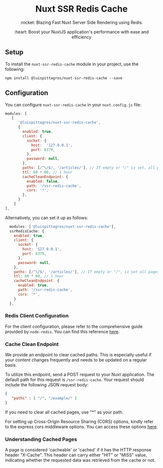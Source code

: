<h1 align="center">Nuxt SSR Redis Cache</h1>

<p align="center">:rocket: Blazing Fast Nuxt Server Side Rendering using Redis. </p>

<p align="center">:heart: Boost your NuxtJS application's performance with ease and efficiency</p>

## Setup

To install the `nuxt-ssr-redis-cache` module in your project, use the following:

```
npm install @luispittagros/nuxt-ssr-redis-cache --save
```

## Configuration

You can configure `nuxt-ssr-redis-cache` in your `nuxt.config.js` file:

```js
modules: [
   [
      '@luispittagros/nuxt-ssr-redis-cache',
      {
        enabled: true,
        client: {
          socket: {
            host:  '127.0.0.1',
            port: 6379,
          },
          password: null,
        },
        paths: [/^\/$/, '/articles/'], // If empty or "/" is set, all pages will be cached
        ttl: 60 * 60, // 1 hour
        cacheCleanEndpoint: {
          enabled: false, 
          path: '/ssr-redis-cache',
          cors: '*',
        },
      }
    ]
],
```

Alternatively, you can set it up as follows:

```js
  modules: ['@luispittagros/nuxt-ssr-redis-cache'],
  ssrRedisCache: {
    enabled: true,
    client: {
      socket: {
        host: '127.0.0.1',
        port: 6379,
      },
      password: null,
    },
    paths: [/^\/$/, '/articles/'], // If empty or "/", is set all pages will be cached
    ttl: 60 * 60, // 1 hour
    cacheCleanEndpoint: {
      enabled: true, 
      path: '/ssr-redis-cache',
      cors: '*',
    }
  },
```

### Redis Client Configuration

For the client configuration, please refer to the comprehensive guide provided by `node-redis`. You can find this reference [here](https://github.com/redis/node-redis/blob/master/docs/client-configuration.md).

### Cache Clean Endpoint

We provide an endpoint to clear cached paths. This is especially useful if your content changes frequently and needs to be updated on a regular basis.

To utilize this endpoint, send a POST request to your Nuxt application. The default path for this request is `/ssr-redis-cache`. Your request should include the following JSON request body:

```json
{
   "paths" : [ "/", "/example/" ]
}
```

If you need to clear all cached pages, use "*" as your path.

For setting up Cross-Origin Resource Sharing (CORS) options, kindly refer to the express cors middleware options. You can access these options [here](https://expressjs.com/en/resources/middleware/cors.html).

### Understanding Cached Pages

A page is considered 'cacheable' or 'cached' if it has the HTTP response header "X-Cache". This header can carry either "HIT" or "MISS" value, indicating whether the requested data was retrieved from the cache or not.

